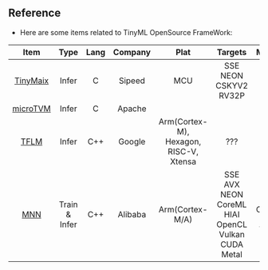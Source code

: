

## Reference

- Here are some items related to TinyML OpenSource FrameWork:

|  Item  |  Type  | Lang |  Company  | Plat |  Targets  |  Main Func  |  Main Opt  |
|:------:|:------:|:----:|:---------:|:----:|:---------:|:-----------:|:----------:|
| [TinyMaix](https://github.com/sipeed/TinyMaix/tree/main) | Infer | C | Sipeed | MCU | SSE NEON CSKYV2 RV32P |  | Inline Asm, |
| [microTVM](https://xinetzone.github.io/tvm/docs/arch/microtvm_design.html) | Infer | C | Apache |
| [TFLM](https://github.com/tensorflow/tflite-micro) | Infer | C++ | Google | Arm(Cortex-M), Hexagon, RISC-V, Xtensa | ??? | ??? | ??? |
| [MNN](https://github.com/alibaba/MNN) | Train & Infer | C++ | Alibaba | Arm(Cortex-M/A) | SSE AVX NEON CoreML HIAI OpenCL Vulkan CUDA Metal | Convert, Compress, Express, Train, CV | Inline Asm, Winograd Conv, FP16 | 


